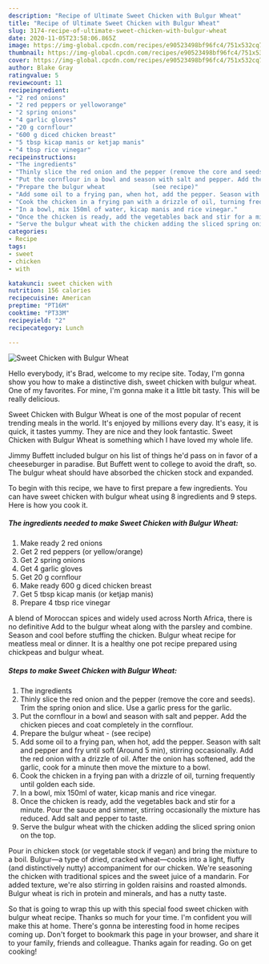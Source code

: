 ```yaml
---
description: "Recipe of Ultimate Sweet Chicken with Bulgur Wheat"
title: "Recipe of Ultimate Sweet Chicken with Bulgur Wheat"
slug: 3174-recipe-of-ultimate-sweet-chicken-with-bulgur-wheat
date: 2020-11-05T23:58:06.865Z
image: https://img-global.cpcdn.com/recipes/e90523498bf96fc4/751x532cq70/sweet-chicken-with-bulgur-wheat-recipe-main-photo.jpg
thumbnail: https://img-global.cpcdn.com/recipes/e90523498bf96fc4/751x532cq70/sweet-chicken-with-bulgur-wheat-recipe-main-photo.jpg
cover: https://img-global.cpcdn.com/recipes/e90523498bf96fc4/751x532cq70/sweet-chicken-with-bulgur-wheat-recipe-main-photo.jpg
author: Blake Gray
ratingvalue: 5
reviewcount: 11
recipeingredient:
- "2 red onions"
- "2 red peppers or yelloworange"
- "2 spring onions"
- "4 garlic gloves"
- "20 g cornflour"
- "600 g diced chicken breast"
- "5 tbsp kicap manis or ketjap manis"
- "4 tbsp rice vinegar"
recipeinstructions:
- "The ingredients"
- "Thinly slice the red onion and the pepper (remove the core and seeds). Trim the spring onion and slice. Use a garlic press for the garlic."
- "Put the cornflour in a bowl and season with salt and pepper. Add the chicken pieces and coat completely in the cornflour."
- "Prepare the bulgur wheat             (see recipe)"
- "Add some oil to a frying pan, when hot, add the pepper. Season with salt and pepper and fry until soft (Around 5 min), stirring occasionally. Add the red onion with a drizzle of oil. After the onion has softened, add the garlic, cook for a minute then move the mixture to a bowl."
- "Cook the chicken in a frying pan with a drizzle of oil, turning frequently until golden each side."
- "In a bowl, mix 150ml of water, kicap manis and rice vinegar."
- "Once the chicken is ready, add the vegetables back and stir for a minute. Pour the sauce and simmer, stirring occasionally the mixture has reduced. Add salt and pepper to taste."
- "Serve the bulgur wheat with the chicken adding the sliced spring onion on the top."
categories:
- Recipe
tags:
- sweet
- chicken
- with

katakunci: sweet chicken with 
nutrition: 156 calories
recipecuisine: American
preptime: "PT16M"
cooktime: "PT33M"
recipeyield: "2"
recipecategory: Lunch

---
```



![Sweet Chicken with Bulgur Wheat](https://img-global.cpcdn.com/recipes/e90523498bf96fc4/751x532cq70/sweet-chicken-with-bulgur-wheat-recipe-main-photo.jpg)

Hello everybody, it's Brad, welcome to my recipe site. Today, I'm gonna show you how to make a distinctive dish, sweet chicken with bulgur wheat. One of my favorites. For mine, I'm gonna make it a little bit tasty. This will be really delicious.

Sweet Chicken with Bulgur Wheat is one of the most popular of recent trending meals in the world. It's enjoyed by millions every day. It's easy, it is quick, it tastes yummy. They are nice and they look fantastic. Sweet Chicken with Bulgur Wheat is something which I have loved my whole life.

Jimmy Buffett included bulgur on his list of things he&#39;d pass on in favor of a cheeseburger in paradise. But Buffett went to college to avoid the draft, so. The bulgur wheat should have absorbed the chicken stock and expanded.


To begin with this recipe, we have to first prepare a few ingredients. You can have sweet chicken with bulgur wheat using 8 ingredients and 9 steps. Here is how you cook it.

<!--inarticleads1-->

##### The ingredients needed to make Sweet Chicken with Bulgur Wheat:

1. Make ready 2 red onions
1. Get 2 red peppers (or yellow/orange)
1. Get 2 spring onions
1. Get 4 garlic gloves
1. Get 20 g cornflour
1. Make ready 600 g diced chicken breast
1. Get 5 tbsp kicap manis (or ketjap manis)
1. Prepare 4 tbsp rice vinegar


A blend of Moroccan spices and widely used across North Africa, there is no definitive Add to the bulgur wheat along with the parsley and combine. Season and cool before stuffing the chicken. Bulgur wheat recipe for meatless meal or dinner. It is a healthy one pot recipe prepared using chickpeas and bulgur wheat. 

<!--inarticleads2-->

##### Steps to make Sweet Chicken with Bulgur Wheat:

1. The ingredients
1. Thinly slice the red onion and the pepper (remove the core and seeds). Trim the spring onion and slice. Use a garlic press for the garlic.
1. Put the cornflour in a bowl and season with salt and pepper. Add the chicken pieces and coat completely in the cornflour.
1. Prepare the bulgur wheat -             (see recipe)
1. Add some oil to a frying pan, when hot, add the pepper. Season with salt and pepper and fry until soft (Around 5 min), stirring occasionally. Add the red onion with a drizzle of oil. After the onion has softened, add the garlic, cook for a minute then move the mixture to a bowl.
1. Cook the chicken in a frying pan with a drizzle of oil, turning frequently until golden each side.
1. In a bowl, mix 150ml of water, kicap manis and rice vinegar.
1. Once the chicken is ready, add the vegetables back and stir for a minute. Pour the sauce and simmer, stirring occasionally the mixture has reduced. Add salt and pepper to taste.
1. Serve the bulgur wheat with the chicken adding the sliced spring onion on the top.


Pour in chicken stock (or vegetable stock if vegan) and bring the mixture to a boil. Bulgur—a type of dried, cracked wheat—cooks into a light, fluffy (and distinctively nutty) accompaniment for our chicken. We&#39;re seasoning the chicken with traditional spices and the sweet juice of a mandarin. For added texture, we&#39;re also stirring in golden raisins and roasted almonds. Bulgur wheat is rich in protein and minerals, and has a nutty taste. 

So that is going to wrap this up with this special food sweet chicken with bulgur wheat recipe. Thanks so much for your time. I'm confident you will make this at home. There's gonna be interesting food in home recipes coming up. Don't forget to bookmark this page in your browser, and share it to your family, friends and colleague. Thanks again for reading. Go on get cooking!
